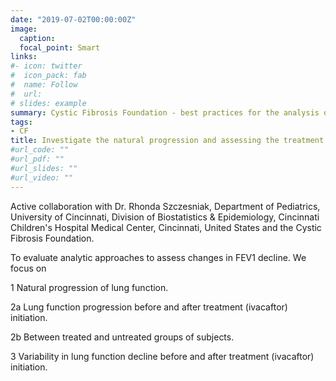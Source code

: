```yaml
---
date: "2019-07-02T00:00:00Z"
image:
  caption: 
  focal_point: Smart
links:
#- icon: twitter
#  icon_pack: fab
#  name: Follow
#  url: 
# slides: example
summary: Cystic Fibrosis Foundation - best practices for the analysis of lung function consortium
tags: 
- CF
title: Investigate the natural progression and assessing the treatment effectiveness on lung function decline with the US Cystic Fibrosis Foundation Patient Registry
#url_code: ""
#url_pdf: ""
#url_slides: ""
#url_video: ""
---
```


Active collaboration with Dr. Rhonda Szczesniak, Department of Pediatrics, University of Cincinnati, Division of Biostatistics & Epidemiology, Cincinnati Children's Hospital Medical Center, Cincinnati, United States and the Cystic Fibrosis Foundation.

To evaluate analytic approaches to assess changes in FEV1 decline. We focus on

1 Natural progression of lung function.

2a Lung function progression before and after treatment (ivacaftor) initiation.

2b Between treated and untreated groups of subjects. 

3 Variability in lung function decline before and after treatment (ivacaftor) initiation.

